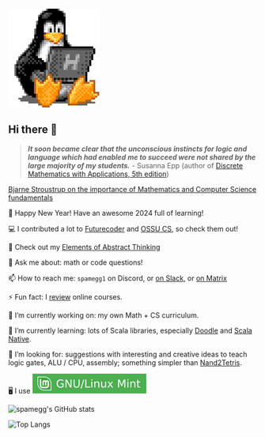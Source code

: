 ![TuxCoding](tux.gif)

## Hi there 👋

> ***It soon became clear that the unconscious instincts for logic and language which had enabled me to succeed were not shared by the large majority of my students.*** - Susanna Epp (author of [Discrete Mathematics with Applications, 5th edition](https://www.amazon.com/Discrete-Mathematics-Applications-Susanna-Epp-ebook/dp/B07M87BWRC))

[Bjarne Stroustrup on the importance of Mathematics and Computer Science fundamentals](https://www.youtube.com/watch?v=-QxI-RP6-HM)

:christmas_tree: Happy New Year! Have an awesome 2024 full of learning!

:computer: I contributed a lot to [Futurecoder](https://futurecoder.io) and [OSSU CS](https://github.com/ossu/computer-science/), so check them out!

:brain: Check out my [Elements of Abstract Thinking](https://github.com/spamegg1/abstract-thinking)

💬 Ask me about: math or code questions!

📫 How to reach me: `spamegg1` on Discord, or [on Slack](https://join.slack.com/t/spamegg/shared_invite/zt-1vhzofzrl-ucBjeQEQkl9Ol3wpvL9VPw), or [on Matrix](https://matrix.to/#/!GQFJgtvxFByBVixTAi:matrix.org?via=matrix.org)

⚡ Fun fact: I [review](https://github.com/spamegg1/reviews) online courses.

🔭 I’m currently working on: my own Math + CS curriculum.

🌱 I’m currently learning: lots of Scala libraries, especially [Doodle](https://github.com/creativescala/doodle) and [Scala Native](https://scala-native.org/en/stable/).

🤔 I’m looking for: suggestions with interesting and creative ideas to teach logic gates, ALU / CPU, assembly; something simpler than [Nand2Tetris](https://www.nand2tetris.org/).

:desktop_computer: I use ![Mint](mint.svg)

![spamegg's GitHub stats](https://github-readme-stats-spamegg1.vercel.app/api?username=spamegg1&theme=synthwave)

![Top Langs](https://github-readme-stats-spamegg1.vercel.app/api/top-langs/?username=spamegg1&count_private=true&layout=compact&theme=synthwave)
